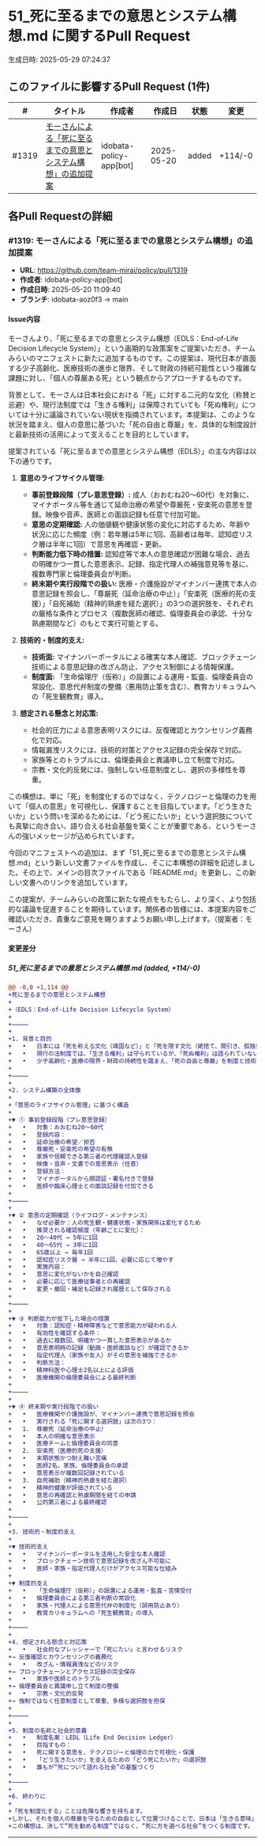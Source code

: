 # 51_死に至るまでの意思とシステム構想.md に関するPull Request

生成日時: 2025-05-29 07:24:37

## このファイルに影響するPull Request (1件)

| # | タイトル | 作成者 | 作成日 | 状態 | 変更 |
|---|---------|--------|--------|------|------|
| #1319 | [モーさんによる「死に至るまでの意思とシステム構想」の追加提案](https://github.com/team-mirai/policy/pull/1319) | idobata-policy-app[bot] | 2025-05-20 | added | +114/-0 |

## 各Pull Requestの詳細

### #1319: モーさんによる「死に至るまでの意思とシステム構想」の追加提案

- **URL**: https://github.com/team-mirai/policy/pull/1319
- **作成者**: idobata-policy-app[bot]
- **作成日時**: 2025-05-20 11:09:40
- **ブランチ**: idobata-aoz0f3 → main

#### Issue内容

モーさんより、「死に至るまでの意思とシステム構想（EDLS：End-of-Life Decision Lifecycle System）」という画期的な政策案をご提案いただき、チームみらいのマニフェストに新たに追加するものです。この提案は、現代日本が直面する少子高齢化、医療技術の進歩と限界、そして財政の持続可能性という複雑な課題に対し、「個人の尊厳ある死」という観点からアプローチするものです。

背景として、モーさんは日本社会における「死」に対する二元的な文化（称賛と忌避）や、現行法制度では「生きる権利」は保障されていても「死ぬ権利」については十分に議論されていない現状を指摘されています。本提案は、このような状況を踏まえ、個人の意思に基づいた「死の自由と尊厳」を、具体的な制度設計と最新技術の活用によって支えることを目的としています。

提案されている「死に至るまでの意思とシステム構想（EDLS）」の主な内容は以下の通りです。

1.  **意思のライフサイクル管理:**
    *   **事前登録段階（プレ意思登録）:** 成人（おおむね20～60代）を対象に、マイナポータル等を通じて延命治療の希望や尊厳死・安楽死の意思を登録。映像や音声、医師との面談記録も任意で付加可能。
    *   **意思の定期確認:** 人の価値観や健康状態の変化に対応するため、年齢や状況に応じた頻度（例：若年層は5年に1回、高齢者は毎年、認知症リスク層は半年に1回）で意思を再確認・更新。
    *   **判断能力低下時の措置:** 認知症等で本人の意思確認が困難な場合、過去の明確かつ一貫した意思表示、記録、指定代理人の補強意見等を基に、複数専門家と倫理委員会が判断。
    *   **終末期や実行段階での扱い:** 医療・介護施設がマイナンバー連携で本人の意思記録を照会し、「尊厳死（延命治療の中止）」「安楽死（医療的死の支援）」「自死補助（精神的熟慮を経た選択）」の3つの選択肢を、それぞれの厳格な条件とプロセス（複数医師の確認、倫理委員会の承認、十分な熟慮期間など）のもとで実行可能とする。

2.  **技術的・制度的支え:**
    *   **技術面:** マイナンバーポータルによる確実な本人確認、ブロックチェーン技術による意思記録の改ざん防止、アクセス制御による情報保護。
    *   **制度面:** 「生命倫理庁（仮称）」の設置による運用・監査、倫理委員会の常設化、意思代弁制度の整備（悪用防止策を含む）、教育カリキュラムへの「死生観教育」導入。

3.  **想定される懸念と対応策:**
    *   社会的圧力による意思表明リスクには、反復確認とカウンセリング義務化で対応。
    *   情報漏洩リスクには、技術的対策とアクセス記録の完全保存で対応。
    *   家族等とのトラブルには、倫理委員会と異議申し立て制度で対応。
    *   宗教・文化的反発には、強制しない任意制度とし、選択の多様性を尊重。

この構想は、単に「死」を制度化するのではなく、テクノロジーと倫理の力を用いて「個人の意思」を可視化し、保護することを目指しています。「どう生きたいか」という問いを深めるためには、「どう死にたいか」という選択肢についても真摯に向き合い、語り合える社会基盤を築くことが重要である、というモーさんの強いメッセージが込められています。

今回のマニフェストへの追加は、まず「51_死に至るまでの意思とシステム構想.md」という新しい文書ファイルを作成し、そこに本構想の詳細を記述しました。その上で、メインの目次ファイルである「README.md」を更新し、この新しい文書へのリンクを追加しています。

この提案が、チームみらいの政策に新たな視点をもたらし、より深く、より包括的な議論を促進することを期待しています。関係者の皆様には、本提案内容をご確認いただき、貴重なご意見を賜りますようお願い申し上げます。（提案者：モーさん）

#### 変更差分

##### 51_死に至るまでの意思とシステム構想.md (added, +114/-0)

```diff
@@ -0,0 +1,114 @@
+死に至るまでの意思とシステム構想
+
+（EDLS：End-of-Life Decision Lifecycle System）
+
+⸻
+
+1. 背景と目的
+	•	日本には「死を称える文化（靖国など）」と「死を隠す文化（姥捨て、間引き、孤独死）」が併存している。
+	•	現行の法制度では、「生きる権利」は守られているが、「死ぬ権利」は語られていない。
+	•	少子高齢化・医療の限界・財政の持続性を踏まえ、「死の自由と尊厳」を制度と技術で支える必要がある。
+
+⸻
+
+2. システム構築の全体像
+
+「意思のライフサイクル管理」に基づく構造
+
+▼ ① 事前登録段階（プレ意思登録）
+	•	対象：おおむね20～60代
+	•	登録内容：
+	•	延命治療の希望／拒否
+	•	尊厳死・安楽死の希望の有無
+	•	家族や信頼できる第三者の代理確認人登録
+	•	映像・音声・文書での意思表示（任意）
+	•	登録方法：
+	•	マイナポータルから顔認証・署名付きで登録
+	•	医師や臨床心理士との面談記録を付加できる
+
+⸻
+
+▼ ② 意思の定期確認（ライフログ・メンテナンス）
+	•	なぜ必要か：人の死生観・健康状態・家族関係は変化するため
+	•	推奨される確認頻度（年齢ごとに変化）：
+	•	20～40代 → 5年に1回
+	•	40～65代 → 3年に1回
+	•	65歳以上 → 毎年1回
+	•	認知症リスク層 → 半年に1回、必要に応じて増やす
+	•	実施内容：
+	•	意思に変化がないかを自己確認
+	•	必要に応じて医療従事者との再確認
+	•	変更・撤回・補足も記録され履歴として保存される
+
+⸻
+
+▼ ③ 判断能力が低下した場合の措置
+	•	対象：認知症・精神障害などで意思能力が疑われる人
+	•	有効性を確認する条件：
+	•	過去に複数回、明確かつ一貫した意思表示があるか
+	•	意思表明時の記録（動画・医師面談など）が確認できるか
+	•	指定代理人（家族や友人）がその意思を補強できるか
+	•	判断方法：
+	•	精神科医や心理士2名以上による評価
+	•	医療機関の倫理委員会による最終判断
+
+⸻
+
+▼ ④ 終末期や実行段階での扱い
+	•	医療機関や介護施設が、マイナンバー連携で意思記録を照会
+	•	実行される「死に関する選択肢」は次の3つ：
+	1.	尊厳死（延命治療の中止）
+	•	本人の明確な意思表示
+	•	医療チームと倫理委員会の同意
+	2.	安楽死（医療的死の支援）
+	•	末期状態かつ耐え難い苦痛
+	•	医師2名、家族、倫理委員会の承認
+	•	意思表示が複数回記録されている
+	3.	自死補助（精神的熟慮を経た選択）
+	•	精神的健康が評価されている
+	•	意思の再確認と熟慮期間を経ての申請
+	•	公的第三者による最終確認
+
+⸻
+
+3. 技術的・制度的支え
+
+▼ 技術的支え
+	•	マイナンバーポータルを活用した安全な本人確認
+	•	ブロックチェーン技術で意思記録を改ざん不可能に
+	•	医師・家族・指定代理人だけがアクセス可能な仕組み
+
+▼ 制度的支え
+	•	「生命倫理庁（仮称）」の設置による運用・監査・苦情受付
+	•	倫理委員会による第三者判断の常設化
+	•	家族・代理人による意思代弁の制度化（誤用防止あり）
+	•	教育カリキュラムへの「死生観教育」の導入
+
+⸻
+
+4. 想定される懸念と対応策
+	•	社会的なプレッシャーで「死にたい」と言わせるリスク
+→ 反復確認とカウンセリングの義務化
+	•	改ざん・情報漏洩などのリスク
+→ ブロックチェーンとアクセス記録の完全保存
+	•	家族や医師とのトラブル
+→ 倫理委員会と異議申し立て制度の整備
+	•	宗教・文化的反発
+→ 強制ではなく任意制度として尊重、多様な選択肢を担保
+
+⸻
+
+5. 制度の名称と社会的意義
+	•	制度名案：LEDL（Life End Decision Ledger）
+	•	目指すもの：
+	•	死に関する意思を、テクノロジーと倫理の力で可視化・保護
+	•	「どう生きたいか」を支えるための「どう死にたいか」の選択肢
+	•	誰もが“死について語れる社会”の基盤づくり
+
+⸻
+
+6. 終わりに
+
+「死を制度化する」ことは危険な響きを持ちます。
+しかし、それを個人の尊厳を守るための自由として位置づけることで、日本は「生きる意味」を社会全体で再定義できる社会へと進化できます。
+この構想は、決して“死を勧める制度”ではなく、“死に方を選べる社会”をつくる制度です。
```

---

